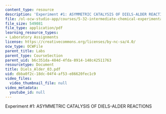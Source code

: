 ```yaml
---
content_type: resource
description: 'Experiment #1: ASYMMETRIC CATALYSIS OF DIELS-ALDER REACTIONS'
file: /ol-ocw-studio-app/courses/5-32-intermediate-chemical-experimentation-spring-2003/dbba0f2c18dc04f4af53e86620fec1c9_Diels_Alder_03.pdf
file_size: 549081
file_type: application/pdf
learning_resource_types:
- Laboratory Assignments
license: https://creativecommons.org/licenses/by-nc-sa/4.0/
ocw_type: OCWFile
parent_title: Labs
parent_type: CourseSection
parent_uid: b6c351da-484d-4fda-8914-148c42511763
resourcetype: Document
title: Diels_Alder_03.pdf
uid: dbba0f2c-18dc-04f4-af53-e86620fec1c9
video_files:
  video_thumbnail_file: null
video_metadata:
  youtube_id: null
---
```

Experiment #1: ASYMMETRIC CATALYSIS OF DIELS-ALDER REACTIONS